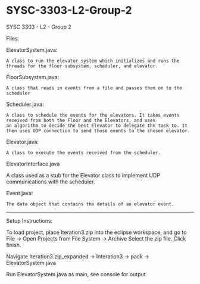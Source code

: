 # SYSC-3303-L2-Group-2
SYSC 3303 - L2 - Group 2

Files:

ElevatorSystem.java:

    A class to run the elevator system which initializes and runs the threads for the floor subsystem, scheduler, and elevator.
    
FloorSubsystem.java:

    A class that reads in events from a file and passes them on to the scheduler
    
Scheduler.java:

    A class to schedule the events for the elevators. It takes events received from both the Floor and the Elevators, and uses 
    an algorithm to decide the best Elevator to delegate the task to. It then uses UDP connection to send those events to the chosen elevator. 
    
Elevator.java:

    A class to execute the events received from the scheduler.


ElevatorInterface.java

   A class used as a stub for the Elevator class to implement UDP communications with the scheduler.
    
Event.java:

    The data object that contains the details of an elevator event.
    
-------------------
Setup Instructions:

To load project, place Iteration3.zip into the eclipse workspace, and go to 
File -> Open Projects from File System -> Archive 
Select the zip file. Click finish.

Navigate Iteration3.zip_expanded -> Interation3 -> pack -> ElevatorSystem.java

Run ElevatorSystem.java as main, see console for output.




